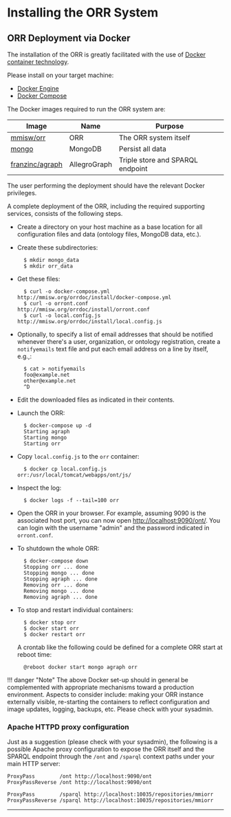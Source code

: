 # Installing the ORR System

## ORR Deployment via Docker

The installation of the ORR is greatly facilitated with the use of
[Docker container technology](https://www.docker.com/what-docker).

Please install on your target machine:

- [Docker Engine](https://docs.docker.com/engine/installation/)
- [Docker Compose](https://docs.docker.com/compose/install/)


The Docker images required to run the ORR system are:

| Image |  Name |  Purpose |
|-|-|-|
| [mmisw/orr]       | ORR          | The ORR system itself |
| [mongo]           | MongoDB      | Persist all data |
| [franzinc/agraph] | AllegroGraph | Triple store and SPARQL endpoint |

The user performing the deployment should have the relevant Docker privileges.


A complete deployment of the ORR, including the required supporting services,
consists of the following steps.

- Create a directory on your host machine as a base location for all
  configuration files and data (ontology files, MongoDB data, etc.).

- Create these subdirectories:

        $ mkdir mongo_data
        $ mkdir orr_data
    
- Get these files:

        $ curl -o docker-compose.yml http://mmisw.org/orrdoc/install/docker-compose.yml
        $ curl -o orront.conf        http://mmisw.org/orrdoc/install/orront.conf
        $ curl -o local.config.js    http://mmisw.org/orrdoc/install/local.config.js

- Optionally, to specify a list of email addresses that should be notified whenever there's a
user, organization, or ontology registration, create a `notifyemails` text file and put each
email address on a line by itself, e.g.,:

        $ cat > notifyemails
        foo@example.net
        other@example.net
        ^D

- Edit the downloaded files as indicated in their contents.

- Launch the ORR:

        $ docker-compose up -d
        Starting agraph
        Starting mongo
        Starting orr
    
- Copy `local.config.js` to the `orr` container:

        $ docker cp local.config.js  orr:/usr/local/tomcat/webapps/ont/js/
    
- Inspect the log:

        $ docker logs -f --tail=100 orr
        
- Open the ORR in your browser. For example, assuming 9090 is the associated host port,
  you can now open [http://localhost:9090/ont/](http://localhost:9090/ont/).
  You can login with the username "admin" and the password indicated in `orront.conf`.
 

- To shutdown the whole ORR:

        $ docker-compose down
        Stopping orr ... done
        Stopping mongo ... done
        Stopping agraph ... done
        Removing orr ... done
        Removing mongo ... done
        Removing agraph ... done


- To stop and restart individual containers:

        $ docker stop orr
        $ docker start orr
        $ docker restart orr

    A crontab like the following could be defined for a complete ORR start at reboot time:
     
        @reboot docker start mongo agraph orr



!!! danger "Note" 
    The above Docker set-up should in general be complemented with appropriate
    mechanisms toward a production environment.
    Aspects to consider include:
    making your ORR instance externally visible, re-starting the containers to reflect configuration
    and image updates, logging, backups, etc.
    Please check with your sysadmin.


### Apache HTTPD proxy configuration

Just as a suggestion (please check with your sysadmin), the following is a possible Apache
proxy configuration to expose the ORR itself and the SPARQL endpoint through the `/ont`
and `/sparql` context paths under your main HTTP server:

    ProxyPass        /ont http://localhost:9090/ont
    ProxyPassReverse /ont http://localhost:9090/ont

    ProxyPass        /sparql http://localhost:10035/repositories/mmiorr
    ProxyPassReverse /sparql http://localhost:10035/repositories/mmiorr



-------------
[mmisw/orr]: https://hub.docker.com/r/mmisw/orr/
[mongo]: https://hub.docker.com/_/mongo/
[franzinc/agraph]: https://hub.docker.com/r/franzinc/agraph/
